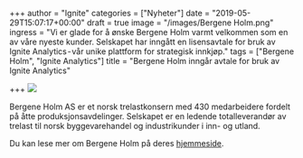 +++
author = "Ignite"
categories = ["Nyheter"]
date = "2019-05-29T15:07:17+00:00"
draft = true
image = "/images/Bergene Holm.png"
ingress = "Vi er glade for å ønske Bergene Holm varmt velkommen som en av våre nyeste kunder. Selskapet har inngått en lisensavtale for bruk av Ignite Analytics - vår unike plattform for strategisk innkjøp."
tags = ["Bergene Holm", "Ignite Analytics"]
title = "Bergene Holm inngår avtale for bruk av Ignite Analytics"

+++
![](https://cdn-images-1.medium.com/max/800/1*iQIAVy53AFKqkOcE-wYRvQ.png)

Bergene Holm AS er et norsk trelastkonsern med 430 medarbeidere fordelt på åtte produksjonsavdelinger. Selskapet er en ledende totalleverandør av trelast til norsk byggevarehandel og industrikunder i inn- og utland.

Du kan lese mer om Bergene Holm på deres [hjemmeside](https://www.bergeneholm.no/).